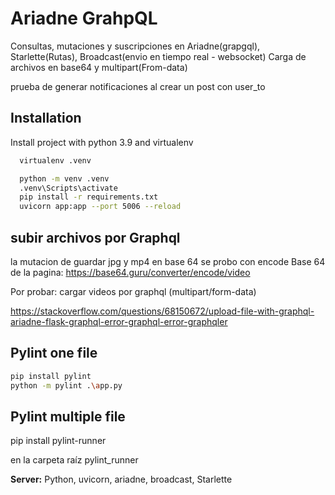 
# Ariadne GrahpQL

Consultas, mutaciones y suscripciones en Ariadne(grapgql), Starlette(Rutas), Broadcast(envio en tiempo real - websocket)
Carga de archivos en base64 y multipart(From-data)

prueba de generar notificaciones al crear un post con user_to

## Installation

Install project with python 3.9 and virtualenv

```bash
  virtualenv .venv  
```

```bash
  python -m venv .venv 
  .venv\Scripts\activate
  pip install -r requirements.txt
  uvicorn app:app --port 5006 --reload
```
## subir archivos por Graphql

la mutacion de guardar jpg y mp4 en base 64 se probo con encode Base 64 de la pagina:
https://base64.guru/converter/encode/video 

Por probar: cargar videos por graphql (multipart/form-data)

https://stackoverflow.com/questions/68150672/upload-file-with-graphql-ariadne-flask-graphql-error-graphql-error-graphqler

## Pylint one file
```bash
pip install pylint
python -m pylint .\app.py
```
## Pylint multiple file

pip install pylint-runner

en la carpeta raíz
pylint_runner



**Server:** Python, uvicorn, ariadne, broadcast, Starlette


